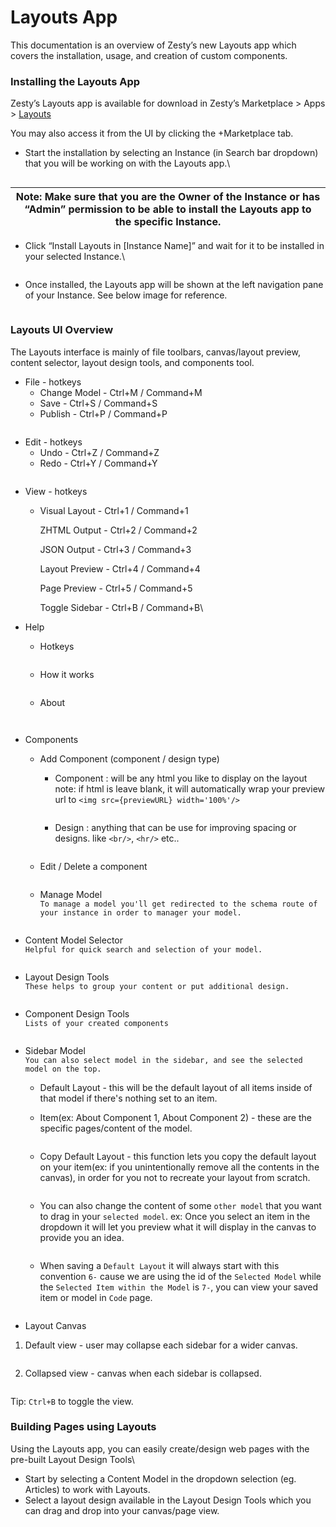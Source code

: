 # Layouts App

This documentation is an overview of Zesty’s new Layouts app which covers the installation, usage, and creation of custom components.

### Installing the Layouts App

Zesty’s Layouts app is available for download in Zesty’s Marketplace > Apps > [Layouts](https://www.zesty.io/marketplace/apps/page-layout-designer/)

You may also access it from the UI by clicking the +Marketplace tab.

*   Start the installation by selecting an Instance (in Search bar dropdown) that you will be working on with the Layouts app.\


    <figure><img src="https://lh6.googleusercontent.com/5X2sasJp-Hstlnww2Psne0kDw6e6XN3mrBj3tYUKvgFUwUbb5HdnijD40a1iK_iAHkbSS1g4ttBIk2s5j-Kugdy02hN9dRApK2Pj6MgbwgHYln055zNbstC3pwEGo3rE0e5W4JU0ICXe2rjgtC6V8eicWmYO8tiKe5CsdbD6aD-Tz_dpesSBjz9qcVGjiQ" alt=""><figcaption></figcaption></figure>

| Note: Make sure that you are the Owner of the Instance or has “Admin” permission to be able to install the Layouts app to the specific Instance. |
| ------------------------------------------------------------------------------------------------------------------------------------------------ |

*   Click “Install Layouts in \[Instance Name]” and wait for it to be installed in your selected Instance.\

    <figure><img src="https://lh4.googleusercontent.com/Aex2ibZYJ10Ueccd0Z28Wdc8Z8Frh0pKz1rrCkVLi2AbGj_5hxI7YE-aXoWa7R_jEin5g-jeIkxthOJBzw_h_LSS_Z1NC1wjF6Luz6XEGk7eZL6Papz1-7gZlS5PlIfhu2jffRSO28a_dWxM7IZHiuse_mmRUROX1zYPbHfdRb3rk49qGfDt3CSe32spdg" alt=""><figcaption></figcaption></figure>
* Once installed, the Layouts app will be shown at the left navigation pane of your Instance. See below image for reference.

<figure><img src="https://lh4.googleusercontent.com/RsAwFYGZHU1UWnUK28vEKqQ5h79Cl3yE-fgoFB7zc6iXEhRGjtPQjFj4XDwTK2knX_8FItDLxm5TBezQDAGfmZCd0ZgMq7ll9d8lf-KwL7EBIRqY_LhO1FKpzZHGOGvxKJxk9SvQDDlKELviJzeoUy4hpRdloQlm-FbWow0Cfd3219p4F5cw6naX3bpJKQ" alt=""><figcaption></figcaption></figure>

### Layouts UI Overview

The Layouts interface is mainly of file toolbars, canvas/layout preview, content selector, layout design tools, and components tool.

* File - hotkeys
  * Change Model - Ctrl+M / Command+M
  * Save - Ctrl+S / Command+S
  * Publish - Ctrl+P / Command+P

<figure><img src="https://lh6.googleusercontent.com/PQveFlCxsp7LxoRota5_52hcnssBMgni1nnvFJSdSMLCGS4TXgduabHHWXw2azp48WNh36z_yQNprYs8AO2IJls5h7P4t0Pa_OlMSxVvODuqhc5Pbz1Mm-RhFyGoHIczGZOlpdZakqAfzcf5Mjp2U003SXzKF42ogiaCR41aMjzenNlPXXpxjAETEnBsQQ" alt=""><figcaption></figcaption></figure>

* Edit - hotkeys
  * Undo - Ctrl+Z / Command+Z
  * Redo - Ctrl+Y / Command+Y

<figure><img src="https://lh3.googleusercontent.com/vhTr2gw_rDK-zP3GEGahUzazj4z8frp-ozpnp9V7kHmQXbRRA2ICONB8vqtkOKU12suql-lbXaNKYjMNwgCvbcPnVW6Tl4LMeQr5ZMGfHACvGpidTmjHx0LYzKcbNBF3FqdQhpmNVfcOxL32R-1MxFH8d3vZ3rMsqurdX0dgDE5j9tmTozOX52PZbxnlnA" alt=""><figcaption></figcaption></figure>

* View - hotkeys
  *   Visual Layout - Ctrl+1 / Command+1

      ZHTML Output -  Ctrl+2 / Command+2

      JSON Output -  Ctrl+3 / Command+3

      Layout Preview - Ctrl+4 / Command+4

      Page Preview - Ctrl+5 / Command+5

      Toggle Sidebar - Ctrl+B / Command+B\

* Help
  * Hotkeys
      <figure><img src="../../.gitbook/assets/layouts - hotkeys.png" alt=""><figcaption></figcaption></figure>
      
  * How it works
      <figure><img src="../../.gitbook/assets/layouts - how it works.png" alt=""><figcaption></figcaption></figure>
      
  * About
  
      <figure><img src="../../.gitbook/assets/layouts - about.png" alt=""><figcaption></figcaption></figure>
      <figure><img src="https://lh6.googleusercontent.com/eW4oKnlN2ItPuKZc53iyg_YKr_rRg4R4ns83zG1pkQnjnd1KQ4o0eyKumrmiJd4HWD3pvw3gfaPodgmZI62KQ4kNMQ3usGAcPBJ_yhMZSh_O1GdSkffj9CqagXxA1xyp4E8J9rF_M3Nuetg5rByoyTzp3rB_qkiBtZuaN4TS0KevWeaC970w_5bGbS32Dg" alt=""><figcaption></figcaption></figure>



* Components
  * Add Component (component / design type)
      * Component : will be any html you like to display on the layout
      <br/>note: if html is leave blank, it will automatically wrap your preview url to `<img src={previewURL} width='100%'/>`
      <figure><img src="../../.gitbook/assets/layouts - add component.png" alt=""><figcaption></figcaption></figure>

      * Design : anything that can be use for improving spacing or designs. like `<br/>`, `<hr/>` etc..
      <figure><img src="../../.gitbook/assets/layouts - add design tools.png" alt=""><figcaption></figcaption></figure>
  * Edit / Delete a component
      <figure><img src="../../.gitbook/assets/layouts - edit or delete.png" alt=""><figcaption></figcaption></figure>
  * Manage Model\
      `To manage a model you'll get redirected to the schema route of your instance in order to manager your model.`

      <figure><img src="https://lh6.googleusercontent.com/PcI9bd3VsLS9UQtqutRGR9fBc1iICba3CN9Ki1hymImloq4dfDK4bfg1s8EE1_2OyPm6ZK0vRoxAq1DYs8IOlXHYeXAloqBQrsVufhagz0qqUamZ8VqArxMdBjNhNpzs0HXRm2tia-3s5nyiOsryp3HbGG1l53dQY51I8MgdWNimdry58s2WMQV58WksfA" alt=""><figcaption></figcaption></figure>



* Content Model Selector\
  `Helpful for quick search and selection of your model.`

    <figure><img src="https://lh3.googleusercontent.com/j8oS7BEqpLFSdG51biSMAyxIGIqy7d4miL13X5E29FQ3U7YE9QnNyQ5CTXTR2BD5eUQI-ZA8K19RIcc6yn4UwqQ_2t4pnRLEvGt3tTp5Fyy63OnWOQO9BZlFs38C2tvVVOE0NToZuzAvY3LvWX428GwrC5nGz5eBoy2nvc2BKGohVsUb4YhBpvG9qE_ycg" alt=""><figcaption></figcaption></figure>

* Layout Design Tools\
  `These helps to group your content or put additional design.`

    <figure><img src="https://lh6.googleusercontent.com/lCbS7vq2RxM3yz0LFkfvBOuGG-ZIl8GHamReX4C6trdSNOLHePzFZZF345avU_5-hHbFYaDTfR36f57AL8gH0bWhJjC4fcLAirAvzI8QclBFW0FUkHFwkf7DjtvqniAWsOhfajBhHPmPFZhIGkCOqiBecc4x2ZEuxeHIcsKwFDrhE-XFDNBrSJv2CE0_mg" alt=""><figcaption></figcaption></figure>

* Component Design Tools\
  `Lists of your created components`

    <figure><img src="https://lh6.googleusercontent.com/Js-V-WHSZRLiFFfdi3Y3UuLT6s5pXAZ0jncXl-Qn2UmUSHZfs0EX33WtStdpNnTm3Ad1Y_oTxnTKv9J3vOKDi5N_eoDCnCoQHcp7voOgIr_xTfTI0a4iqWKUtUElmHE2_FXJasulcJLns25y1E92Okw3g_pwwuIM11ZeJehnNsxCHq1DXvq-ujGv2aFXaw" alt=""><figcaption></figcaption></figure>

* Sidebar Model\
  `You can also select model in the sidebar, and see the selected model on the top.`
  * Default Layout - this will be the default layout of all items inside of that model if there's nothing set to an item.
  * Item(ex: About Component 1, About Component 2) - these are the specific pages/content of the model.
  
    <figure><img src="../../.gitbook/assets/layouts - sidebar model.png" alt=""><figcaption></figcaption></figure>
    
  * Copy Default Layout - this function lets you copy the default layout on your item(ex: if you unintentionally remove all the contents in the canvas), in order for you not to recreate your layout from scratch.
   
    <figure><img src="../../.gitbook/assets/layouts - copy default layout.png" alt=""><figcaption></figcaption></figure>
   
  * You can also change the content of some `other model` that you want to drag in your `selected model`. ex: Once you select an item in the dropdown it will let you preview what it will display in the canvas to provide
  you an idea.
    
    <figure><img src="../../.gitbook/assets/layouts - change content items.png" alt=""><figcaption></figcaption></figure>
    
  * When saving a `Default Layout` it will always start with this convention `6-` cause we are using the id of the `Selected Model` while the `Selected Item within the Model` is `7-`, you can view your saved item or model in `Code` page.
    
    <figure><img src="../../.gitbook/assets/layouts - model and item id convention.png" alt=""><figcaption></figcaption></figure>
  
* Layout Canvas


1.  Default view - user may collapse each sidebar for a wider canvas.
    <figure><img src="https://lh4.googleusercontent.com/SoKSRZdsPoG92bC4_zPQ-TgkfXUfOX1uVUh5ketDuTePjnnaHk-4X2_wPBHvkfaCX3kZUf3J-Lus6MYuCxwzPKsPo8kOsU8sX_I3UFLvebjfN8rQKRcLihMNoIYpq7OmAiOCycIkjDg9qV7ifKcW1fEEcYkcZFcOGNjqCtNnkwpxpdW4rJiEl8pXs-xmOA" alt=""><figcaption></figcaption></figure>



2. Collapsed view - canvas when each sidebar is collapsed.
    <figure><img src="https://lh4.googleusercontent.com/-CPiqEXcY2Pu8a0DcHKw2LsAGxmD8OryZ6my4aJfXgCjzAyMqDYvzbhMcuiQ3uFJpQfzyO5J8qprz1sal7DjdYKFQQ41Il_UKcKzDIjD-1pVf7c_Y3VLlZODYF-yQnNq_2SpMQ83eyM5Q-PMPTjXKBYMMbbt51bJGH9guE-Vm1Kytd7Uf6JDv1OLG-GiBQ" alt=""><figcaption></figcaption></figure>

Tip: `Ctrl+B` to toggle the view.

### Building Pages using Layouts

Using the Layouts app, you can easily create/design web pages with the pre-built Layout Design Tools\

* Start by selecting a Content Model in the dropdown selection (eg. Articles) to work with Layouts.
* Select a layout design available in the Layout Design Tools which you can drag and drop into your canvas/page view.
